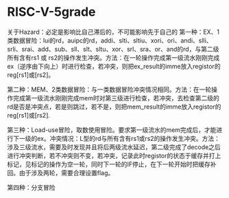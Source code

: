 # RISC-V-5grade

关于Hazard：必定是影响比自己滞后的，不可能影响先于自己的
第一种：EX、1类数据冒险：lui的rd，auipc的rd，addi、slti、sltiu、xori、ori、andi、slli、srli、srai、add、sub、sll、slt、sltu、xor、srl、sra、or、and的rd，与第二级所有含有rs1 或 rs2的操作发生冲突。方法：在一轮操作完成第一级流水刚刚完成ex（逆序由下向上）时进行检查，若冲突，则把ex_result的imme放入registor的reg[rs1]或[rs2]。

第二种：MEM、2类数据冒险：与一类数据冒险冲突情况相同。方法：在一轮操作完成第一级流水刚刚完成mem时对第三级进行检查，若冲突，去检查第二级的rd是否是冲突点，若是则跳过，若不是，则把mem_result的imme放入registor的reg[rs1]或[rs2].

第三种：Load-use冒险，取数使用冒险。要求第一级流水的mem完成后，才能进行下一级的ex。冲突情况：L型的rd与所有含有rs1或rs2的操作发生冲突。方法：涉及三级流水，需要及时发现并且将后两级流水延迟，第二级完成了decode之后进行冲突判断，若不冲突则不变，若冲突，记录此时registor的状态于缓存并打上标记，见标记的操作为空一轮，同时下一轮的IF停止，在下一轮开始时把缓存补回。由于涉及两轮，需要合理设置flag。

第四种：分支冒险



